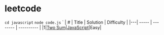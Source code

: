 # leetcode

`cd javascript`
`node code.js`
`
| # | Title | Solution | Difficulty |
|---| ----- | -------- | ---------- |
|1|[Two Sum](https://leetcode.com/problems/two-sum/description/)|[JavaScript](https://github.com/roroiii/leetcode/blob/main/javascript/001_Two_Sum.js)|Easy|
